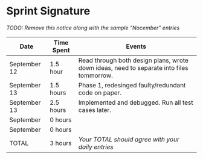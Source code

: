 # Sprint Signature

*TODO: Remove this notice along with the sample "Nocember" entries*

| Date        | Time Spent | Events
|-------------|------------|--------------------
| September 12| 1.5 hour   | Read through both design plans, wrote down ideas, need to separate into files tommorrow.
| September 13| 1.5 hours  | Phase 1, redesinged faulty/redundant code on paper. 
| September 13| 2.5 hours  | Implemented and debugged. Run all test cases later.
| September   | 0 hours    |
| September   | 0 hours    |
| TOTAL       | 3 hours    | *Your TOTAL should agree with your daily entries*
